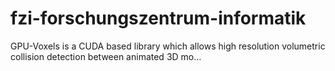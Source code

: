 # fzi-forschungszentrum-informatik
GPU-Voxels is a CUDA based library which allows high resolution volumetric collision detection between animated 3D mo…

